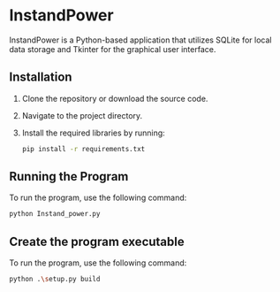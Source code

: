 # InstandPower

InstandPower is a Python-based application that utilizes SQLite for local data storage and Tkinter for the graphical user interface.

## Installation

1. Clone the repository or download the source code.
2. Navigate to the project directory.
3. Install the required libraries by running:

    ```sh
    pip install -r requirements.txt
    ```

## Running the Program

To run the program, use the following command:

```sh
python Instand_power.py
```

## Create the program executable

To run the program, use the following command:

```sh
python .\setup.py build
```

